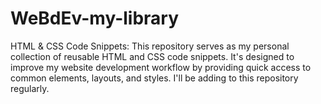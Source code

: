 # WeBdEv-my-library
HTML &amp; CSS Code Snippets: This repository serves as my personal collection of reusable HTML and CSS code snippets. It's designed to improve my website development workflow by providing quick access to common elements, layouts, and styles. I'll be adding to this repository regularly.
